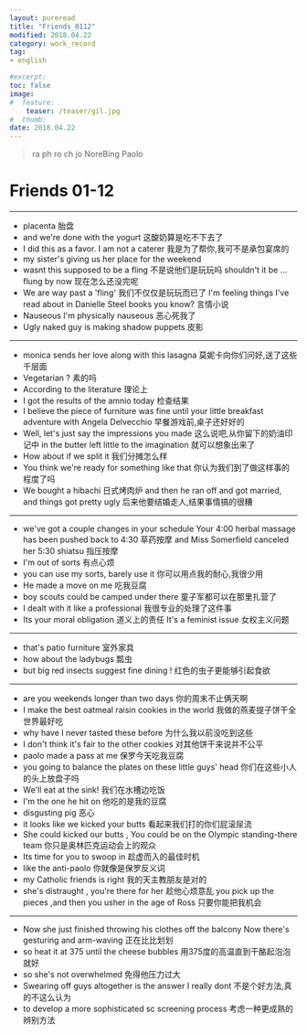 ```yaml
---
layout: pureread
title: "Friends_0112"
modified: 2018.04.22
category: work_record
tag:
- english

#excerpt:
toc: false
image:
#  feature:
    teaser: /teaser/gil.jpg
#  thumb:
date: 2018.04.22
---
```

> ra ph  ro ch jo NoreBing Paolo



# Friends 01-12



------

- placenta 胎盘
- and we're done with the yogurt 这酸奶算是吃不下去了
- I did this as a favor. I am not a caterer 我是为了帮你,我可不是承包宴席的
- my sister's giving us her place for the weekend
- wasnt this supposed to be a fling 不是说他们是玩玩吗 shouldn't it be … flung by now 现在怎么还没完呢
- We are way past a 'fling' 我们不仅仅是玩玩而已了 I'm feeling things I've read about in Danielle Steel books you know? 言情小说
- Nauseous I'm physically nauseous 恶心死我了
- Ugly naked guy is making shadow puppets 皮影

------

- monica sends her love along with this lasagna 莫妮卡向你们问好,送了这些千层面
- Vegetarian ? 素的吗
- According to the literature 理论上
- I got the results of the amnio today 检查结果
- I believe the piece of furniture was fine until your little breakfast adventure with Angela Delvecchio 早餐游戏前,桌子还好好的 
- Well, let's just say the impressions you made 这么说吧,从你留下的奶油印记中 in the butter left little to the imagination 就可以想象出来了
- How about if we split it 我们分摊怎么样
- You think we're ready for something like that 你认为我们到了做这样事的程度了吗
- We bought a hibachi 日式烤肉炉 and then he ran off and got married, and things got pretty ugly 后来他要结婚走人,结果事情搞的很糟   

------

- we've got a couple changes in your schedule Your 4:00 herbal massage has been pushed back to 4:30 草药按摩 and Miss Somerfield canceled her 5:30 shiatsu 指压按摩
- I'm out of sorts 有点心烦
- you can use my sorts, barely use it 你可以用点我的耐心,我很少用
- He made a move on me 吃我豆腐
- boy scouts could be camped under there 童子军都可以在那里扎营了
- I dealt with it like a professional 我很专业的处理了这件事
- Its your moral obligation 道义上的责任 It's a feminist issue 女权主义问题

------

- that's patio furniture 室外家具
- how about the ladybugs 瓢虫
- but big red insects suggest fine dining ! 红色的虫子更能够引起食欲

------

- are you weekends longer than two days 你的周末不止俩天啊
- I make the best oatmeal raisin cookies in the world 我做的燕麦提子饼干全世界最好吃
- why have I never tasted these before 为什么我以前没吃到这些
- I don't think it's fair to the other cookies 对其他饼干来说并不公平
- paolo made a pass at me 保罗今天吃我豆腐 
- you going to balance the plates on these little guys' head 你们在这些小人的头上放盘子吗
- We'll eat at the sink! 我们在水槽边吃饭
- I'm the one he hit on 他吃的是我的豆腐
- disgusting pig 恶心 
- it looks like we kicked your butts 看起来我们打的你们屁滚尿流
- She could kicked our butts , You could be on the Olympic standing-there team 你只是奥林匹克运动会上的观众
- Its time for you to swoop in 趁虚而入的最佳时机
- like the anti-paolo 你就像是保罗反义词
- my Catholic friends is right 我的天主教朋友是对的
- she's distraught , you're there for her 趁他心烦意乱 you pick up the pieces ,and then you usher in the age of Ross 只要你能把我机会

------

- Now she just finished throwing his clothes off the balcony Now there's gesturing and arm-waving 正在比比划划
- so heat it at 375 until the cheese bubbles 用375度的高温直到干酪起泡泡就好
- so she's not overwhelmed 免得他压力过大
- Swearing off guys altogether is the answer I really dont 不是个好方法,真的不这么认为 
- to develop  a more sophisticated sc screening process 考虑一种更成熟的辨别方法